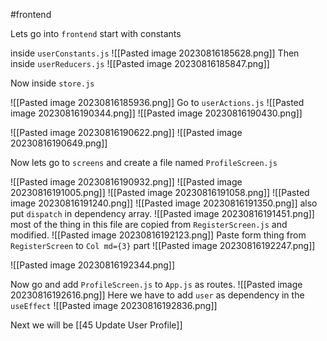 #frontend 

Lets go into `frontend`
start with constants

inside `userConstants.js`
![[Pasted image 20230816185628.png]]
Then inside `userReducers.js`
![[Pasted image 20230816185847.png]]

Now inside `store.js`

![[Pasted image 20230816185936.png]]
 Go to `userActions.js` 
 ![[Pasted image 20230816190344.png]]
 ![[Pasted image 20230816190430.png]]
 
 ![[Pasted image 20230816190622.png]]
![[Pasted image 20230816190649.png]]


Now lets go to `screens` and create a file named `ProfileScreen.js`

![[Pasted image 20230816190932.png]]
![[Pasted image 20230816191005.png]]
![[Pasted image 20230816191058.png]]
![[Pasted image 20230816191240.png]]
![[Pasted image 20230816191350.png]]
also put `dispatch` in dependency array.
![[Pasted image 20230816191451.png]]
most of the thing in this file are copied from `RegisterScreen.js` and modified.
![[Pasted image 20230816192123.png]]
Paste form thing from `RegisterScreen` to `Col md={3}` part
![[Pasted image 20230816192247.png]]

![[Pasted image 20230816192344.png]]

Now go and add `ProfileScreen.js` to `App.js` as routes.
![[Pasted image 20230816192616.png]]
Here we have to add `user` as dependency in the `useEffect`
![[Pasted image 20230816192836.png]]

Next we will be [[45 Update User Profile]]